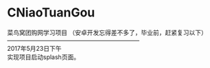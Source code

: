 # CNiaoTuanGou
菜鸟窝团购网学习项目
（安卓开发忘得差不多了，毕业前，赶紧复习以下）    
——————————————————————    
2017年5月23日下午     
实现项目启动splash页面。

